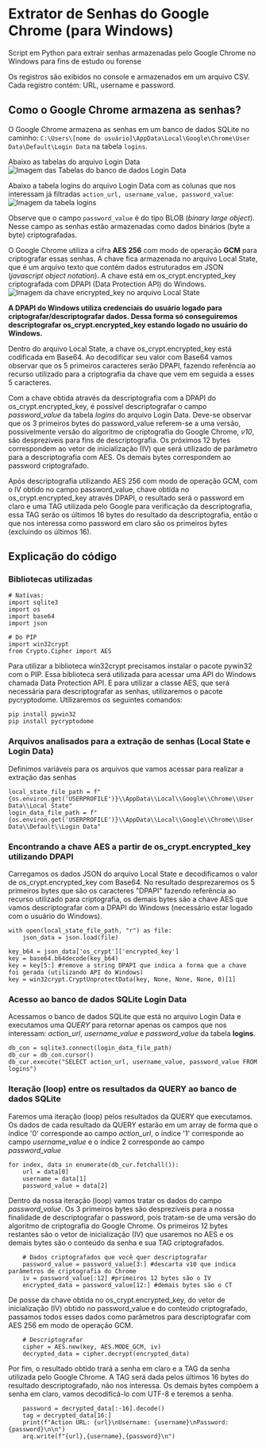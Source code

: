 # Extrator de Senhas do Google Chrome (para Windows)
Script em Python para extrair senhas armazenadas pelo Google Chrome no Windows para fins de estudo ou forense

Os registros são exibidos no console e armazenados em um arquivo CSV.
Cada registro contém: URL, username e password.

## Como o Google Chrome armazena as senhas?
O Google Chrome armazena as senhas em um banco de dados SQLite no caminho: `C:\Users\[nome do usuário]\AppData\Local\Google\Chrome\User Data\Default\Login Data` na tabela `logins`.

Abaixo as tabelas do arquivo Login Data
![Imagem das Tabelas do banco de dados Login Data](https://i.postimg.cc/cHDXrYXP/tabelas-Login-Data.jpg)

Abaixo a tabela logins do arquivo Login Data com as colunas que nos interessam já filtradas `action_url, username_value, password_value`:
![Imagem da tabela logins](https://i.postimg.cc/TPf90QsZ/tabela-logins-filtrada.jpg)

Observe que o campo `password_value` é do tipo BLOB (*binary large object*). Nesse campo as senhas estão armazenadas como dados binários (byte a byte) criptografadas.

O Google Chrome utiliza a cifra **AES 256** com modo de operação **GCM** para criptografar essas senhas. A chave fica armazenada no arquivo Local State, que é um arquivo texto que contém dados estruturados em JSON (*javascript object notation*). A chave está em os_crypt.encrypted_key criptografada com DPAPI (Data Protection API) do Windows.
![Imagem da chave encrypted_key no arquivo Local State](https://i.postimg.cc/TPf0Tpwb/encrypted-key-Local-State.jpg)

**A DPAPI do Windows utiliza credenciais do usuário logado para criptografar/descriptografar dados. Dessa forma só conseguiremos descriptografar os_crypt.encrypted_key estando logado no usuário do Windows.**

Dentro do arquivo Local State, a chave os_crypt.encrypted_key está codificada em Base64. Ao decodificar seu valor com Base64 vamos observar que os 5 primeiros caracteres serão DPAPI, fazendo referência ao recurso utilizado para a criptografia da chave que vem em seguida a esses 5 caracteres.

Com a chave obtida através da descriptografia com a DPAPI do os_crypt.encrypted_key, é possível descriptografar o campo *password_value* da tabela *logins* do arquivo Login Data. Deve-se observar que os 3 primeiros bytes do password_value referem-se a uma versão, possivelmente versão do algoritmo de criptografia do Google Chrome, *v10*, são desprezíveis para fins de descriptografia. Os próximos 12 bytes correspondem ao vetor de inicialização (IV) que será utilizado de parâmetro para a descriptografia com AES. Os demais bytes correspondem ao password criptografado.

Após descriptografia utilizando AES 256 com modo de operação GCM, com o IV obtido no campo password_value, chave obtida no os_crypt.encrypted_key através DPAPI, o resultado será o password em claro e uma TAG utilizada pelo Google para verificação da descriptografia, essa TAG serão os últimos 16 bytes do resultado da descriptografia, então o que nos interessa como password em claro são os primeiros bytes (excluindo os últimos 16).

## Explicação do código

### Bibliotecas utilizadas
```
# Nativas:
import sqlite3
import os
import base64
import json

# Do PIP
import win32crypt
from Crypto.Cipher import AES
```

Para utilizar a biblioteca win32crypt precisamos instalar o pacote pywin32 com o PIP. Essa biblioteca será utilizada para acessar uma API do Windows chamada Data Protection API. E para utilizar a classe AES, que será necessária para descriptografar as senhas, utilizaremos o pacote pycryptodome.
Utilizaremos os seguintes comandos:
```
pip install pywin32
pip install pycryptodome
```

### Arquivos analisados para a extração de senhas (Local State e Login Data)
Definimos variáveis para os arquivos que vamos acessar para realizar a extração das senhas
```
local_state_file_path = f"{os.environ.get('USERPROFILE')}\\AppData\\Local\\Google\\Chrome\\User Data\\Local State" 
login_data_file_path = f"{os.environ.get('USERPROFILE')}\\AppData\\Local\\Google\\Chrome\\User Data\\Default\\Login Data"
```

### Encontrando a chave AES a partir de os_crypt.encrypted_key utilizando DPAPI
Carregamos os dados JSON do arquivo Local State e decodificamos o valor de os_crypt.encrypted_key com Base64. No resultado desprezaremos os 5 primeiros bytes que são os caracteres "DPAPI" fazendo referência ao recurso utilizado para criptografia, os demais bytes são a chave AES que vamos descriptografar com a DPAPI do Windows (necessário estar logado com o usuário do Windows).

```
with open(local_state_file_path, "r") as file:
    json_data = json.load(file)

key_b64 = json_data['os_crypt']['encrypted_key']
key = base64.b64decode(key_b64)
key = key[5:] #remove a string DPAPI que indica a forma que a chave foi gerada (utilizando API do Windows)
key = win32crypt.CryptUnprotectData(key, None, None, None, 0)[1]
```

### Acesso ao banco de dados SQLite Login Data
Acessamos o banco de dados SQLite que está no arquivo Login Data e executamos uma *QUERY* para retornar apenas os campos que nos interessam: *action_url*, *username_value* e *password_value* da tabela **logins**.

```
db_con = sqlite3.connect(login_data_file_path)
db_cur = db_con.cursor()
db_cur.execute("SELECT action_url, username_value, password_value FROM logins")
```

### Iteração (loop) entre os resultados da QUERY ao banco de dados SQLite
Faremos uma iteração (loop) pelos resultados da QUERY que executamos. Os dados de cada resultado da QUERY estarão em um array de forma que o índice '0' corresponde ao campo *action_url*, o índice '1' corresponde ao campo *username_value* e o índice 2 corresponde ao campo *password_value*

```
for index, data in enumerate(db_cur.fetchall()):
    url = data[0]
    username = data[1]
    password_value = data[2]
```

Dentro da nossa iteração (loop) vamos tratar os dados do campo *password_value*. Os 3 primeiros bytes são desprezíveis para a nossa finalidade de descriptografar o password, pois tratam-se de uma versão do algoritmo de criptografia do Google Chrome. Os primeiros 12 bytes restantes são o vetor de inicialização (IV) que usaremos no AES e os demais bytes são o conteúdo da senha e sua TAG criptografados.

```
    # Dados criptografados que você quer descriptografar
    password_value = password_value[3:] #descarta v10 que indica parâmetros de criptografia do Chrome
    iv = password_value[:12] #primeiros 12 bytes são o IV
    encrypted_data = password_value[12:] #demais bytes são o CT
```

De posse da chave obtida no os_crypt.encrypted_key, do vetor de inicialização (IV) obtido no password_value e do conteúdo criptografado, passamos todos esses dados como parâmetros para descriptografar com AES 256 em modo de operação GCM.
```
    # Descriptografar
    cipher = AES.new(key, AES.MODE_GCM, iv)
    decrypted_data = cipher.decrypt(encrypted_data)
```

Por fim, o resultado obtido trará a senha em claro e a TAG da senha utilizada pelo Google Chrome. A TAG será dada pelos últimos 16 bytes do resultado descriptografado, não nos interessa. Os demais bytes compõem a senha em claro, vamos decodificá-lo com UTF-8 e teremos a senha.
```
    password = decrypted_data[:-16].decode()
    tag = decrypted_data[16:]
    print(f"Action URL: {url}\nUsername: {username}\nPassword: {password}\n\n")
    arq.write(f"{url},{username},{password}\n")
```
